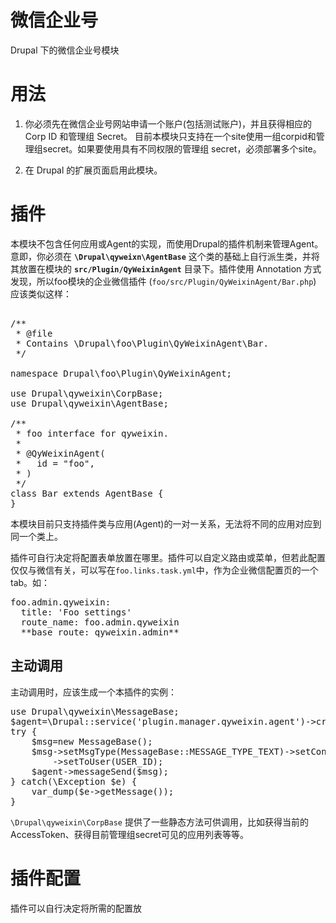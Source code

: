 # 微信企业号
Drupal 下的微信企业号模块

用法
====
1. 你必须先在微信企业号网站申请一个账户(包括测试账户)，并且获得相应的 Corp ID 和管理组 Secret。
   目前本模块只支持在一个site使用一组corpid和管理组secret。如果要使用具有不同权限的管理组 secret，必须部署多个site。

2. 在 Drupal 的扩展页面启用此模块。

插件
====
本模块不包含任何应用或Agent的实现，而使用Drupal的插件机制来管理Agent。意即，你必须在 **`\Drupal\qyweixn\AgentBase`** 这个类的基础上自行派生类，并将其放置在模块的 **`src/Plugin/QyWeixinAgent`** 目录下。插件使用 Annotation 方式发现，所以foo模块的企业微信插件 (`foo/src/Plugin/QyWeixinAgent/Bar.php`) 应该类似这样：

<pre>

/**
 * @file
 * Contains \Drupal\foo\Plugin\QyWeixinAgent\Bar.
 */

namespace Drupal\foo\Plugin\QyWeixinAgent;

use Drupal\qyweixin\CorpBase;
use Drupal\qyweixin\AgentBase;

/**
 * foo interface for qyweixin.
 *
 * @QyWeixinAgent(
 *   id = "foo",
 * )
 */
class Bar extends AgentBase {
}
</pre>
本模块目前只支持插件类与应用(Agent)的一对一关系，无法将不同的应用对应到同一个类上。

插件可自行决定将配置表单放置在哪里。插件可以自定义路由或菜单，但若此配置仅仅与微信有关，可以写在`foo.links.task.yml`中，作为企业微信配置页的一个tab。如：
<pre>
foo.admin.qyweixin:
  title: 'Foo settings'
  route_name: foo.admin.qyweixin
  **base_route: qyweixin.admin**
</pre>

主动调用
--------
主动调用时，应该生成一个本插件的实例：

<pre>
use Drupal\qyweixin\MessageBase;
$agent=\Drupal::service('plugin.manager.qyweixin.agent')->createInstance('foo');
try {
	$msg=new MessageBase();
	$msg->setMsgType(MessageBase::MESSAGE_TYPE_TEXT)->setContent('Hello World')
	    ->setToUser(USER_ID);
	$agent->messageSend($msg);
} catch(\Exception $e) {
	var_dump($e->getMessage());
}
</pre>

`\Drupal\qyweixin\CorpBase` 提供了一些静态方法可供调用，比如获得当前的 AccessToken、获得目前管理组secret可见的应用列表等等。

插件配置
========
插件可以自行决定将所需的配置放
